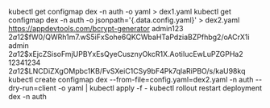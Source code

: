 kubectl get configmap dex -n auth -o yaml > dex1.yaml
kubectl get configmap dex -n auth -o jsonpath='{.data.config\.yaml}' > dex2.yaml
https://appdevtools.com/bcrypt-generator
admin123 $2a$12$fW0/QWRh1m7.wS5iFxSohe6QKCWbaHTaPdziaBZPfhbg2/oACrX1i
admin $2a$12$xEjcZSisoFmjUPBYxEsQyeCusznyOkcR1X.AotiIucEwLuPZGPHa2
12341234 $2a$12$LNCDiZXgOMpbc1KB/FvSXeiC1CSy9bF4Pk7qlaRiPBO/s/kaU98kq
kubectl create configmap dex --from-file=config.yaml=dex2.yaml -n auth --dry-run=client -o yaml | kubectl apply -f -
kubectl rollout restart deployment dex -n auth